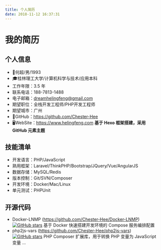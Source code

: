 ```yaml
---
title: 个人简历
date: 2018-11-12 16:37:31
---
```


# 我的简历

## 个人信息

- 👨何超/男/1993
- 🎓桂林理工大学/计算机科学与技术/应用本科
- 工作年限：3.5 年
- 联系电话：188-7813-1488
- 电子邮箱：dreamhelingfeng@gmail.com
- 期望职位：全栈开发工程师/PHP开发工程师
- 期望城市：广州
- 🚀GitHub：https://github.com/Chester-Hee
- 🖥WebSite：https://www.helingfeng.com **基于 Hexo 框架搭建，采用 GitHub 元素主题**

## 技能清单

- 开发语言：PHP/JavaScript
- 熟用框架：Laravel/ThinkPHP/Bootstrap/JQuery/Vue/AngularJS
- 数据存储：MySQL/Redis
- 版本控制：Git/SVN/Composer
- 开发环境：Docker/Mac/Linux
- 单元测试：PHPUnit

## 开源代码

- Docker-LNMP (https://github.com/Chester-Hee/Docker-LNMP)[![GitHub stars](https://img.shields.io/github/stars/Chester-Hee/Docker-LNMP.svg?style=flat&label=Star)](https://github.com/Chester-Hee/Docker-LNMP/stargazers) 基于 Docker 快速搭建开发环境的 Compose 服务编排配置
- php2js-vars (https://github.com/Chester-Hee/php2js-vars)[![GitHub stars](https://img.shields.io/github/stars/Chester-Hee/php2js-vars.svg?style=flat&label=Star)](https://github.com/Chester-Hee/php2js-vars/stargazers) PHP Composer 扩展库，用于转换 PHP 变量为 JavaScript 变量
...
